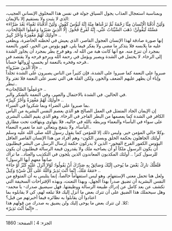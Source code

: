 ------------------------------------------------------------------------

وبمناسبة استعجال العذاب يجول السياق جولة في نفس هذا المخلوق الإنساني
العجيب، الذي لا يثبت ولا يستقيم إلا بالإيمان:  
«وَلَئِنْ أَذَقْنَا الْإِنْسانَ مِنَّا رَحْمَةً ثُمَّ نَزَعْناها مِنْهُ إِنَّهُ لَيَؤُسٌ كَفُورٌ، وَلَئِنْ أَذَقْناهُ
نَعْماءَ بَعْدَ ضَرَّاءَ مَسَّتْهُ لَيَقُولَنَّ: ذَهَبَ السَّيِّئاتُ عَنِّي، إِنَّهُ لَفَرِحٌ فَخُورٌ. إِلَّا الَّذِينَ
صَبَرُوا وَعَمِلُوا الصَّالِحاتِ، أُولئِكَ لَهُمْ مَغْفِرَةٌ وَأَجْرٌ كَبِيرٌ» ..  
إنها صورة صادقة لهذا الإنسان العجول القاصر، الذي يعيش في لحظته الحاضرة،
ويطغى عليه ما يلابسه فلا يتذكر ما مضى ولا يفكر فيما يلي. فهو يؤوس من
الخير، كفور بالنعمة بمجرد أن تنزع منه. مع أنها كانت هبة من الله له. وهو
فرح بطر بمجرد أن يجاوز الشدة إلى الرخاء. لا يحتمل في الشدة ويصبر ويؤمل
في رحمة الله ويرجو فرجه ولا يقتصد في فرحه وفخره بالنعمة أو يحسب لزوالها
حساباً..  
«إِلَّا الَّذِينَ صَبَرُوا» ..  
صبروا على النعمة كما صبروا على الشدة، فإن كثيراً من الناس يصبرون على
الشدة تجلداً وإباء أن يظهر عليهم الضعف والخور، ولكن القلة هي التي تصبر
على النعمة فلا تغتر ولا تبطر..  
«وَعَمِلُوا الصَّالِحاتِ» ..  
في الحالين. في الشدة بالاحتمال والصبر، وفي النعمة بالشكر والبر.  
«أُولئِكَ لَهُمْ مَغْفِرَةٌ وَأَجْرٌ كَبِيرٌ» ..  
بما صبروا على الضراء وبما شكروا في السراء.  
إن الإيمان الجاد المتمثل في العمل الصالح هو الذي يعصم النفس البشرية من
اليأس الكافر في الشدة كما يعصمها من البطر الفاجر في الرخاء. وهو الذي
يقيم القلب البشري على سواء في البأساء والنعماء ويربطه بالله في حاليه،
فلا يتهاوى ويتهافت تحت مطارق البأساء. ولا يتنفج ويتعالى عند ما تغمره
النعماء..  
وكلا حالي المؤمن خير. وليس ذلك إلا للمؤمن كما يقول رسول الله صلى الله
عليه وسلم.  
أولئك الجاهلون بحكمة الخلق وبسنن الكون- وهم أفراد من هذا الإنسان القاصر
الغافل اليؤوس الكفور الفرح الفخور- الذين لا يدركون حكمة إرسال الرسل من
البشر فيطلبون أن يكون الرسول ملكاً أو أن يصاحبه ملك ولا يقدرون قيمة
الرسالة فيطلبون أن يكون للرسول كنز! .. أولئك المكذبون المعاندون الذين
يلجون في التكذيب والعناد.. ما تراك صانعاً معهم أيها الرسول؟  
«فَلَعَلَّكَ تارِكٌ بَعْضَ ما يُوحى إِلَيْكَ وَضائِقٌ بِهِ صَدْرُكَ أَنْ يَقُولُوا: لَوْلا أُنْزِلَ عَلَيْهِ كَنْزٌ
أَوْ جاءَ مَعَهُ مَلَكٌ. إِنَّما أَنْتَ نَذِيرٌ وَاللَّهُ عَلى كُلِّ شَيْءٍ وَكِيلٌ» ..  
ولعل هنا تحمل معنى الإستفهام. وهو ليس استفهاماً خالصاً، إنما يتلبس به أن
المتوقع من النفس البشرية أن تضيق صدراً بهذا الجهل، وبهذا التعنت، وبهذه
الإقتراحات السخيفة التي تكشف عن بعد كامل عن إدراك طبيعة الرسالة
ووظيفتها. فهل سيضيق صدرك- يا محمد- وهل سيحملك هذا الضيق على أن تترك بعض
ما أنزل إليك فلا تبلغه لهم، كي لا يقابلوه بما اعتادوا أن يقابلوا به
نظائره فيما أخبرتهم من قبل؟  
كلا. لن تترك بعض ما يوحى إليك ولن يضيق به صدرك من قولهم هذا:  
«إِنَّما أَنْتَ نَذِيرٌ» ..

------------------------------------------------------------------------

الجزء: 4 ¦ الصفحة: 1860

